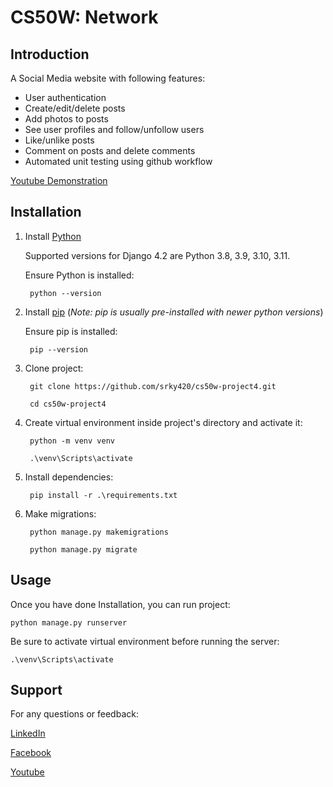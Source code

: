 # CS50W: Network

## Introduction

A Social Media website with following features:

- User authentication
- Create/edit/delete posts
- Add photos to posts
- See user profiles and follow/unfollow users
- Like/unlike posts
- Comment on posts and delete comments
- Automated unit testing using github workflow

[Youtube Demonstration](https://youtu.be/UNHE6buS_XU?si=VR80Mhckre3rIbwN)

## Installation

1. Install [Python](https://www.python.org/downloads/)

   Supported versions for Django 4.2 are Python 3.8, 3.9, 3.10, 3.11.

   Ensure Python is installed:

        python --version

2. Install [pip](https://pip.pypa.io/en/stable/installation/) (*Note: pip is usually pre-installed with newer python versions*)

    Ensure pip is installed:

        pip --version

3. Clone project:

        git clone https://github.com/srky420/cs50w-project4.git
        
        cd cs50w-project4

4. Create virtual environment inside project's directory and activate it:

        python -m venv venv

        .\venv\Scripts\activate

5. Install dependencies:

        pip install -r .\requirements.txt

6. Make migrations:

        python manage.py makemigrations

        python manage.py migrate

## Usage

Once you have done Installation, you can run project:

    python manage.py runserver

Be sure to activate virtual environment before running the server:

    .\venv\Scripts\activate

## Support

For any questions or feedback:

[LinkedIn](https://www.linkedin.com/in/shahrukh-khan-2b8968242/)

[Facebook](https://www.facebook.com/profile.php?id=100082964377668&mibextid=ZbWKwL)

[Youtube](https://youtube.com/@srkydev5727?si=DXxxpW-AAnEOUCOr)